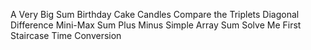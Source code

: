 A Very Big Sum
Birthday Cake Candles
Compare the Triplets
Diagonal Difference
Mini-Max Sum
Plus Minus
Simple Array Sum
Solve Me First
Staircase
Time Conversion